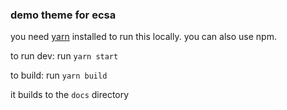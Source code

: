 ### demo theme for ecsa

you need [yarn](https://yarnpkg.com/en/) installed to run this locally. you can also use npm.

to run dev: run `yarn start`

to build: run `yarn build`

it builds to the `docs` directory